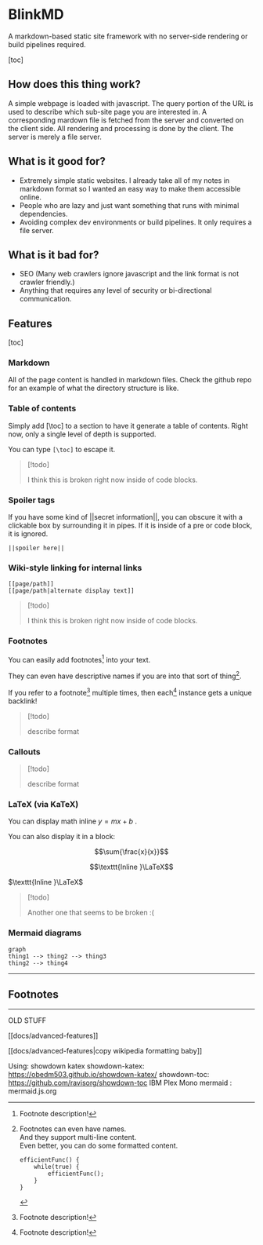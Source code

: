 # BlinkMD

A markdown-based static site framework with no server-side rendering or build pipelines required.

[toc]

## How does this thing work?

A simple webpage is loaded with javascript.
The query portion of the URL is used to describe which sub-site page you are interested in.
A corresponding mardown file is fetched from the server and converted on the client side.
All rendering and processing is done by the client. The server is merely a file server.

## What is it good for?

- Extremely simple static websites. I already take all of my notes in markdown format so I wanted an easy way to make them accessible online.
- People who are lazy and just want something that runs with minimal dependencies.
- Avoiding complex dev environments or build pipelines. It only requires a file server.

## What is it bad for?

- SEO (Many web crawlers ignore javascript and the link format is not crawler friendly.)
- Anything that requires any level of security or bi-directional communication.

## Features

[toc]

### Markdown

All of the page content is handled in markdown files. Check the github repo for an example of what the directory structure is like.

### Table of contents

Simply add [\toc] to a section to have it generate a table of contents.
Right now, only a single level of depth is supported.

You can type `[\toc]` to escape it.

> [!todo]
> 
> I think this is broken right now inside of code blocks.

### Spoiler tags

If you have some kind of ||secret information||, you can obscure it with a clickable box by surrounding it in pipes.
If it is inside of a pre or code block, it is ignored.

```
||spoiler here||
```

### Wiki-style linking for internal links

```
[[page/path]]
[[page/path|alternate display text]]
```


> [!todo]
> 
> I think this is broken right now inside of code blocks.


### Footnotes

You can easily add footnotes[^1] into your text.

They can even have descriptive names if you are into that sort of thing[^formatted].

If you refer to a footnote[^1] multiple times, then each[^1] instance gets a unique backlink!

> [!todo]
>
> describe format

### Callouts

> [!todo]
>
> describe format

### LaTeX (via KaTeX)

You can display math inline $y=mx+b$ .

You can also display it in a block:

$$\sum{\frac{x}{x}}$$

$$\texttt{Inline }\LaTeX$$

$\texttt{Inline }\LaTeX$

> [!todo]
> 
> Another one that seems to be broken :( 

### Mermaid diagrams

```mermaid
graph
thing1 --> thing2 --> thing3
thing2 --> thing4
```
---

## Footnotes

[^1]: Footnote description!

[^formatted]: Footnotes can even have names.  
    And they support multi-line content.  
    Even better, you can do some formatted content.
    ```
    efficientFunc() {
        while(true) {
            efficientFunc();
        }
    }
    ```

-----
OLD STUFF

[[docs/advanced-features]]

[[docs/advanced-features|copy wikipedia formatting baby]]

Using:
showdown
katex
showdown-katex: https://obedm503.github.io/showdown-katex/
showdown-toc: https://github.com/ravisorg/showdown-toc
IBM Plex Mono
mermaid : mermaid.js.org

